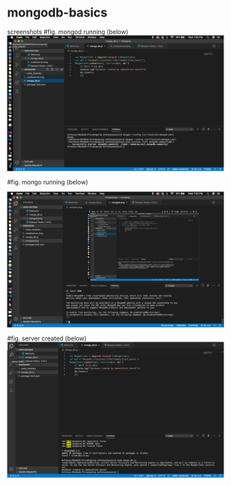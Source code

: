 # mongodb-basics

screenshots
#fig. mongod running (below)
![](mongod.png)

#fig. mongo running (below)

![](mongo.png)

#fig. server created (below)
![](createserver.png)

